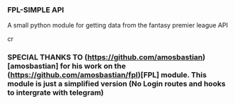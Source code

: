 ### FPL-SIMPLE API
A small python module for getting data from the fantasy premier league API

cr
### SPECIAL THANKS TO (https://github.com/amosbastian)[amosbastian] for his work on the (https://github.com/amosbastian/fpl)[FPL] module. This module is just a simplified version (No Login routes and hooks to intergrate with telegram)